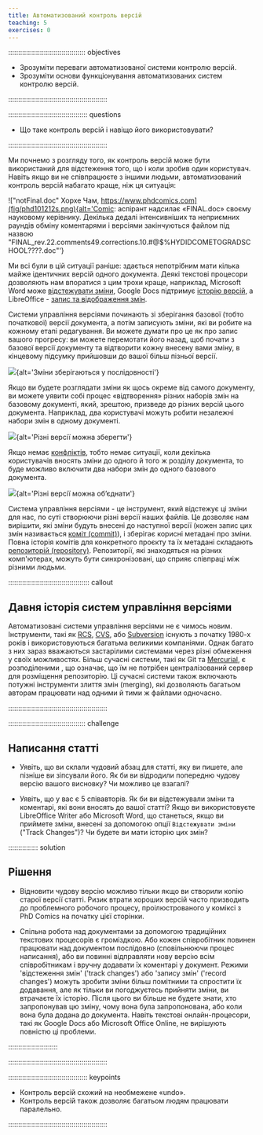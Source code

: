 ```yaml
---
title: Автоматизований контроль версій
teaching: 5
exercises: 0
---
```


::::::::::::::::::::::::::::::::::::::: objectives

- Зрозуміти переваги автоматизованої системи контролю версій.
- Зрозуміти основи функціонування автоматизованих систем контролю версій.

::::::::::::::::::::::::::::::::::::::::::::::::::

:::::::::::::::::::::::::::::::::::::::: questions

- Що таке контроль версій і навіщо його використовувати?

::::::::::::::::::::::::::::::::::::::::::::::::::

Ми почнемо з розгляду того, як контроль версій може бути використаний для відстеження того, що і коли зробив один користувач.
Навіть якщо ви не співпрацюєте з іншими людьми, автоматизований контроль версій набагато краще, ніж ця ситуація:

!["notFinal.doc" Хорхе Чам, https://www.phdcomics.com](fig/phd101212s.png){alt='Comic: аспірант надсилає «FINAL.doc» своєму науковому керівнику. Декілька дедалі інтенсивніших та неприємних раундів обміну коментарями і версіями закінчуються файлом під назвою "FINAL_rev.22.comments49.corrections.10.#@$%HYDIDCOMETOGRADSCHOOL????.doc"'}

Ми всі були в цій ситуації раніше: здається непотрібним мати кілька майже ідентичних версій одного документа. Деякі текстові процесори дозволяють нам впоратися з цим трохи краще, наприклад, Microsoft Word може [відстежувати зміни](https://support.office.com/en-us/article/Track-changes-in-Word-197ba630-0f5f-4a8e-9a77-3712475e806a), Google Docs підтримує [історію версій](https://support.google.com/docs/answer/190843?hl=en), а LibreOffice - [запис та відображення змін](https://help.libreoffice.org/Common/Recording_and_Displaying_Changes).

Системи управління версіями починають зі зберігання базової (тобто початкової) версії документа, а потім записують зміни, які ви робите на кожному етапі редагування. Ви можете думати про це як про запис вашого прогресу: ви можете перемотати його назад, щоб почати з базової версії документу та відтворити кожну внесену вами зміну, в кінцевому підсумку прийшовши до вашої більш пізньої версії.

![](fig/play-changes.svg){alt='Зміни зберігаються у послідовності'}

Якщо ви будете розглядати зміни як щось окреме від самого документу, ви можете уявити собі процес «відтворення» різних наборів змін на базовому документі, який, зрештою, призведе до різних версій цього документа. Наприклад, два користувачі можуть робити незалежні набори змін в одному документі.

![](fig/versions.svg){alt='Різні версії можна зберегти'}

Якщо немає [конфліктів](../learners/reference.md#conflict), тобто немає ситуації, коли декілька користувачів вносять зміни до одного й того ж розділу документа, то буде можливо включити два набори змін до одного базового документа.

![](fig/merge.svg){alt='Різні версії можна обʼєднати'}

Система управління версіями - це інструмент, який відстежує ці зміни для нас, по суті створюючи різні версії наших файлів. Це дозволяє нам вирішити, які зміни будуть внесені до наступної версії (кожен запис цих змін називається [коміт (commit)](../learners/reference.md#commit)), і зберігає корисні метадані про зміни. Повна історія комітів для конкретного проєкту та їх метадані складають [репозиторій (repository)](../learners/reference.md#repository).
Репозиторії, які знаходяться на різних комп'ютерах, можуть бути синхронізовані, що сприяє співпраці між різними людьми.

:::::::::::::::::::::::::::::::::::::::::  callout

## Давня історія систем управління версіями

Автоматизовані системи управління версіями не є чимось новим.
Інструменти, такі як [RCS](https://en.wikipedia.org/wiki/Revision_Control_System), [CVS](https://en.wikipedia.org/wiki/Concurrent_Versions_System), або [Subversion](https://en.wikipedia.org/wiki/Apache_Subversion) існують з початку 1980-х років і використовуються багатьма великими компаніями.
Однак багато з них зараз вважаються застарілими системами через різні обмеження у своїх можливостях.
Більш сучасні системи, такі як Git та [Mercurial](https://swcarpentry.github.io/hg-novice/), є розподіленими , що означає, що їм не потрібен централізований сервер для розміщення репозиторію.
Ці сучасні системи також включають потужні інструменти злиття змін (merging), які дозволяють багатьом авторам працювати над одними й тими ж файлами одночасно.

::::::::::::::::::::::::::::::::::::::::::::::::::

:::::::::::::::::::::::::::::::::::::::  challenge

## Написання статті

- Уявіть, що ви склали чудовий абзац для статті, яку ви пишете, але пізніше ви зіпсували його. Як би ви відродили попередню чудову версію вашого висновку? Чи можливо це взагалі?

- Уявіть, що у вас є 5 співавторів. Як би ви відстежували зміни та коментарі, які вони вносять до вашої статті?  Якщо ви використовуєте LibreOffice Writer або Microsoft Word, що станеться, якщо ви приймете зміни, внесені за допомогою опції `Відстежувати зміни` ("Track Changes")? Чи будете ви мати історію цих змін?

:::::::::::::::  solution

## Рішення

- Відновити чудову версію можливо тільки якщо ви створили копію старої версії статті. Ризик втрати хороших версій часто призводить до проблемного робочого процесу, проілюстрованого у коміксі з PhD Comics на початку цієї сторінки.

- Спільна робота над документами за допомогою традиційних текстових процесорів є громіздкою.
  Або кожен співробітник повинен працювати над документом послідовно (сповільнюючи процес написання), або ви повинні відправляти нову версію всім співробітникам і вручну додавати їх коментарі у документ. Режими 'відстеження змін' ('track changes') або 'запису змін' ('record changes') можуть зробити зміни більш помітними та спростити їх додавання, але як тільки ви погоджуєтесь прийняти зміни, ви втрачаєте їх історію. Після цього ви більше не будете знати, хто запропонував цю зміну, чому вона була запропонована, або коли вона була додана до документа. Навіть текстові онлайн-процесори, такі як Google Docs або Microsoft Office Online, не вирішують повністю ці проблеми.

:::::::::::::::::::::::::

::::::::::::::::::::::::::::::::::::::::::::::::::

:::::::::::::::::::::::::::::::::::::::: keypoints

- Контроль версій схожий на необмежене «undo».
- Контроль версій також дозволяє багатьом людям працювати паралельно.

::::::::::::::::::::::::::::::::::::::::::::::::::
